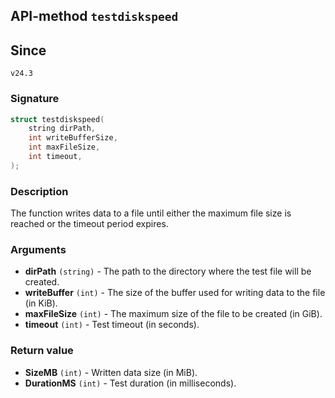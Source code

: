 ## API-method `testdiskspeed`

## Since 
`v24.3`

### Signature
``` c++
struct testdiskspeed(
    string dirPath, 
    int writeBufferSize, 
    int maxFileSize,
    int timeout,
);
```

### Description
The function writes data to a file until either the maximum file size is reached or the timeout period expires.

### Arguments
- **dirPath** `(string)` - The path to the directory where the test file will be created.
- **writeBuffer** `(int)` - The size of the buffer used for writing data to the file (in KiB).
- **maxFileSize** `(int)` - The maximum size of the file to be created (in GiB).
- **timeout** `(int)` - Test timeout (in seconds).

### Return value
- **SizeMB** `(int)` - Written data size (in MiB).
- **DurationMS** `(int)` - Test duration (in milliseconds).
